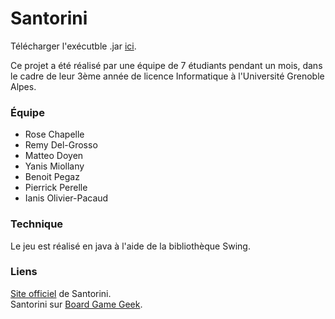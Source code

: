 # Santorini

Télécharger l'exécutble .jar [ici](https://mega.nz/file/p75ADA5R#YnhubOxHnuc0TXHkGP3BQhYTPwkOy5K7Rg4u6P9gXx4).

Ce projet a été réalisé par une équipe de 7 étudiants pendant un mois, dans le cadre de leur 3ème année de licence Informatique à l'Université Grenoble Alpes.

### Équipe

- Rose Chapelle
- Remy Del-Grosso
- Matteo Doyen
- Yanis Miollany
- Benoit Pegaz
- Pierrick Perelle
- Ianis Olivier-Pacaud

### Technique

Le jeu est réalisé en java à l'aide de la bibliothèque Swing.

### Liens

[Site officiel](https://roxley.com/products/santorini) de Santorini.  
Santorini sur [Board Game Geek](https://boardgamegeek.com/boardgame/194655/santorini).
